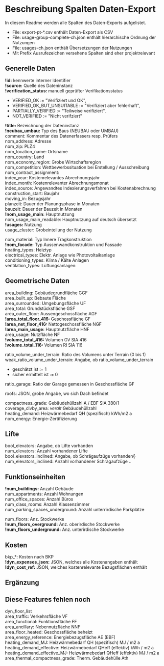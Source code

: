 # Beschreibung Spalten Daten-Export
In diesem Readme werden alle Spalten des Daten-Exports aufgelistet.
- File: export-pt-*.csv enthält Daten-Export als CSV
- File: usage-group-complete-ch.json enthält hierarchische Ordnung der Nutzungen
- File: usages-ch.json enthält Übersetzungen der Nutzungen
- Mit Prefix Ausrufezeichen versehene Spalten sind eher projektrelevant

## Generelle Daten
**!id:** kennwerte interner Identifier\
**!source:** Quelle des Dateninstanz\
**!verification_status:** manuell geprüfter Verifikationsstatus 
- VERIFIED_OK := "Verifiziert und OK",
- VERIFIED_OK_BUT_UNSUITABLE := "Verifiziert aber fehlerhaft",
- PARTIALLY_VERIFIED := "Teilweise verifiziert",
- NOT_VERIFIED := "Nicht verifziert"
    
**!title:** Bezeichnung der Dateninstanz\
**!neubau_umbau:** Typ des Baus (NEUBAU oder UMBAU)\
comment: Kommentar des Datenerfassers resp. Prüfers\
nom_address: Adresse\
nom_zip: PLZ4\
nom_location_name: Ortsname\
nom_country: Land\
nom_economy_region: Grobe Wirtschaftsregion\
nom_competition: Wettbewerbssituation bei Erstellung / Ausschreibung\
nom_contract_assignment: \
index_year: Kostenrelevantes Abrechnungsjahr\
index_month: Kostenrelevanter Abrechnungsmonat\
index_source: Angewandtes Indexierungsverfahren bei Kostenabrechnung\
construction_start: Baujahr\
moving_in: Bezugsjahr\
planzeit: Dauer der Planungsphase in Monaten\
bauzeit: Dauer der Bauzeit in Monaten\
**!nom_usage_main:** Hauptnutzung\
nom_usage_main_readable: Hauptnutzung auf deutsch übersetzt\
**!usages:** Nutzung\
usage_cluster: Grobeinteilung der Nutzung

nom_material: Typ Innere Tragkonstruktion\
**!nom_facade:** Typ Aussenwandkonstruktion und Fassade\
heating_types: Heiztyp\
electrical_types: Elektr. Anlage wie Photovoltaikanlage\
conditioning_types: Klima / Kälte Anlagen\
ventilation_types: Lüftungsanlagen

## Geometrische Daten
area_building: Gebäudegrundfläche GGF\
area_built_up: Bebaute Fläche\
area_surrounded: Umgebungsfläche UF\
area_total: Grundstücksfläche GSF\
area_outer_floor: Aussengeschossfläche AGF\
**!area_total_floor_416:** Geschossfläche GF\
**!area_net_floor_416:** Nettogeschossfläche NGF\
**!area_main_usage:** Hauptnutzfläche HNF\
area_usage: Nutzfläche NF\
**!volume_total_416:** Volumen GV SIA 416\
**!volume_total_116:** Volumen RI SIA 116

ratio_volume_under_terrain: Ratio des Volumens unter Terrain (0 bis 1)\
weak_ratio_volume_under_terrain: Angabe, ob ratio_volume_under_terrain 
- geschätzt ist := 1
- sicher ermittelt ist := 0

ratio_garage: Ratio der Garage gemessen in Geschossfläche GF

roofs: JSON, grobe Angabe, wo sich Dach befindet

compactness_grade: Gebäudehüllzahl A / EBF SIA 380/1\
coverage_divby_area: *veralt* Gebäudehüllzahl\
heating_demand: Heizwärmebedarf QH (spezifisch) kWh/m2 a\
nom_energy: Energie-Zertifizierung

## Lifte
bool_elevators: Angabe, ob Lifte vorhanden\
num_elevators: Anzahl vorhandener Lifte\
bool_elevators_inclined: Angabe, ob Schrägaufzüge vorhanden§\
num_elevators_inclined:  Anzahl vorhandener Schrägaufzüge
..

## Funktionseinheiten
**!num_buildings:** Anzahl Gebäude\
num_appartments: Anzahl Wohnungen\
num_office_spaces: Anzahl Büros\
num_class_rooms: Anzahl Klassenzimmer\
num_parking_spaces_underground: Anzahl unterrirdische Parkplätze

num_floors: Anz. Stockwerke\
**!num_floors_overground:** Anz. oberirdische Stockwerke\
**!num_floors_underground:** Anz. unterirdische Stockwerke

## Kosten
bkp_*: Kosten nach BKP\
**!dyn_expenses_json:** JSON, welches alle Kostenangaben enthält\
**!dyn_cost_ref:** JSON, welches kostenrelevante Bezugsflächen enthält

## Ergänzung
## Diese Features fehlen noch
dyn_floor_list\
area_traffic: Verkehrsfläche VF\
area_functional: Funktionsfläche FF\
area_ancillary: Nebennutzfläche NNF\
area_floor_heated: Geschossfläche beheizt\
area_energy_reference: Energiebezugsfläche AE (EBF)\
heating_demand_MJ: Heizwärmebedarf QH (spezifisch) MJ / m2 a\
heating_demand_effective: Heizwärmebedarf QHeff (effektiv) kWh / m2 a\
heating_demand_effective_MJ: Heizwärmebedarf QHeff (effektiv) MJ / m2 a\
area_thermal_compactness_grade: Therm. Gebäudehülle Ath

